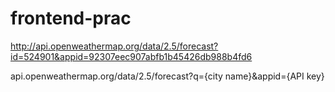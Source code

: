 # frontend-prac

http://api.openweathermap.org/data/2.5/forecast?id=524901&appid=92307eec907abfb1b45426db988b4fd6

api.openweathermap.org/data/2.5/forecast?q={city name}&appid={API key}

